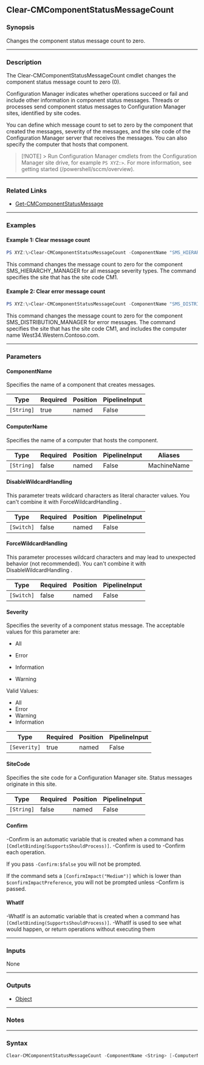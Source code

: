 Clear-CMComponentStatusMessageCount
-----------------------------------




### Synopsis
Changes the component status message count to zero.



---


### Description

The Clear-CMComponentStatusMessageCount cmdlet changes the component status message count to zero (0).



Configuration Manager indicates whether operations succeed or fail and include other information in component status messages. Threads or processes send component status messages to Configuration Manager sites, identified by site codes.



You can define which message count to set to zero by the component that created the messages, severity of the messages, and the site code of the Configuration Manager server that receives the messages. You can also specify the computer that hosts that component.



> [!NOTE] > Run Configuration Manager cmdlets from the Configuration Manager site drive, for example `PS XYZ:>`. For more information, see getting started (/powershell/sccm/overview).



---


### Related Links
* [Get-CMComponentStatusMessage](Get-CMComponentStatusMessage)





---


### Examples
#### Example 1: Clear message count
```PowerShell
PS XYZ:\>Clear-CMComponentStatusMessageCount -ComponentName "SMS_HIERARCHY_MANAGER" -Severity All -SiteCode "CM1"
```
This command changes the message count to zero for the component SMS_HIERARCHY_MANAGER for all message severity types. The command specifies the site that has the site code CM1.
#### Example 2: Clear error message count
```PowerShell
PS XYZ:\>Clear-CMComponentStatusMessageCount -ComponentName "SMS_DISTRIBUTION_MANAGER" -Severity Error -SiteCode "CM1" -ComputerName "West34.Western.Contoso.com"
```
This command changes the message count to zero for the component SMS_DISTRIBUTION_MANAGER for error messages. The command specifies the site that has the site code CM1, and includes the computer name West34.Western.Contoso.com.


---


### Parameters
#### **ComponentName**

Specifies the name of a component that creates messages.






|Type      |Required|Position|PipelineInput|
|----------|--------|--------|-------------|
|`[String]`|true    |named   |False        |



#### **ComputerName**

Specifies the name of a computer that hosts the component.






|Type      |Required|Position|PipelineInput|Aliases    |
|----------|--------|--------|-------------|-----------|
|`[String]`|false   |named   |False        |MachineName|



#### **DisableWildcardHandling**

This parameter treats wildcard characters as literal character values. You can't combine it with ForceWildcardHandling .






|Type      |Required|Position|PipelineInput|
|----------|--------|--------|-------------|
|`[Switch]`|false   |named   |False        |



#### **ForceWildcardHandling**

This parameter processes wildcard characters and may lead to unexpected behavior (not recommended). You can't combine it with DisableWildcardHandling .






|Type      |Required|Position|PipelineInput|
|----------|--------|--------|-------------|
|`[Switch]`|false   |named   |False        |



#### **Severity**

Specifies the severity of a component status message. The acceptable values for this parameter are:


* All


* Error


* Information


* Warning



Valid Values:

* All
* Error
* Warning
* Information






|Type        |Required|Position|PipelineInput|
|------------|--------|--------|-------------|
|`[Severity]`|true    |named   |False        |



#### **SiteCode**

Specifies the site code for a Configuration Manager site. Status messages originate in this site.






|Type      |Required|Position|PipelineInput|
|----------|--------|--------|-------------|
|`[String]`|false   |named   |False        |



#### **Confirm**
-Confirm is an automatic variable that is created when a command has ```[CmdletBinding(SupportsShouldProcess)]```.
-Confirm is used to -Confirm each operation.

If you pass ```-Confirm:$false``` you will not be prompted.


If the command sets a ```[ConfirmImpact("Medium")]``` which is lower than ```$confirmImpactPreference```, you will not be prompted unless -Confirm is passed.

#### **WhatIf**
-WhatIf is an automatic variable that is created when a command has ```[CmdletBinding(SupportsShouldProcess)]```.
-WhatIf is used to see what would happen, or return operations without executing them


---


### Inputs
None





---


### Outputs
* [Object](https://learn.microsoft.com/en-us/dotnet/api/System.Object)






---


### Notes




---


### Syntax
```PowerShell
Clear-CMComponentStatusMessageCount -ComponentName <String> [-ComputerName <String>] [-DisableWildcardHandling] [-ForceWildcardHandling] -Severity {All | Error | Warning | Information} [-SiteCode <String>] [-Confirm] [-WhatIf] [<CommonParameters>]
```
